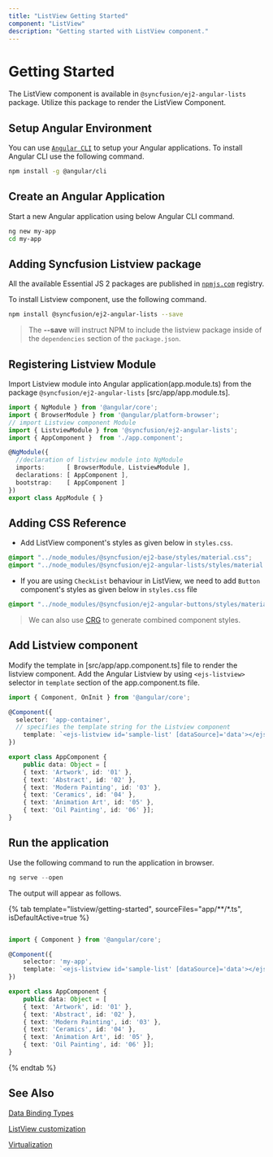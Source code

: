 ```yaml
---
title: "ListView Getting Started"
component: "ListView"
description: "Getting started with ListView component."
---
```


# Getting Started

The ListView component is available in `@syncfusion/ej2-angular-lists` package. Utilize this package to render the
ListView Component.

## Setup Angular Environment

You can use [`Angular CLI`](https://github.com/angular/angular-cli) to setup your Angular applications.
To install Angular CLI use the following command.

```bash
npm install -g @angular/cli
```

## Create an Angular Application

Start a new Angular application using below Angular CLI command.

```bash
ng new my-app
cd my-app
```

## Adding Syncfusion Listview package

All the available Essential JS 2 packages are published in [`npmjs.com`](https://www.npmjs.com/~syncfusionorg) registry.

To install Listview component, use the following command.

```bash
npm install @syncfusion/ej2-angular-lists --save
```

> The **--save** will instruct NPM to include the listview package inside of the `dependencies` section of the `package.json`.

## Registering Listview Module

Import Listview module into Angular application(app.module.ts) from the package `@syncfusion/ej2-angular-lists` [src/app/app.module.ts].

```typescript
import { NgModule } from '@angular/core';
import { BrowserModule } from '@angular/platform-browser';
// import Listview component Module
import { ListviewModule } from '@syncfusion/ej2-angular-lists';
import { AppComponent }  from './app.component';

@NgModule({
  //declaration of listview module into NgModule
  imports:      [ BrowserModule, ListviewModule ],
  declarations: [ AppComponent ],
  bootstrap:    [ AppComponent ]
})
export class AppModule { }
```

## Adding CSS Reference

* Add ListView component's styles as given below in `styles.css`.

```css
@import "../node_modules/@syncfusion/ej2-base/styles/material.css";
@import "../node_modules/@syncfusion/ej2-angular-lists/styles/material.css";
```

* If you are using `CheckList` behaviour in ListView, we need to add `Button` component's styles as given below in `styles.css` file

```css
@import "../node_modules/@syncfusion/ej2-angular-buttons/styles/material.css";
```

> We can also use [CRG](https://crg.syncfusion.com/) to generate combined component styles.

## Add Listview component

Modify the template in [src/app/app.component.ts] file to render the listview component.
Add the Angular Listview by using `<ejs-listview>` selector in `template` section of the app.component.ts file.

```typescript
import { Component, OnInit } from '@angular/core';

@Component({
  selector: 'app-container',
  // specifies the template string for the Listview component
    template: `<ejs-listview id='sample-list' [dataSource]='data'></ejs-listview>`
})

export class AppComponent {
    public data: Object = [
    { text: 'Artwork', id: '01' },
    { text: 'Abstract', id: '02' },
    { text: 'Modern Painting', id: '03' },
    { text: 'Ceramics', id: '04' },
    { text: 'Animation Art', id: '05' },
    { text: 'Oil Painting', id: '06' }];
}

```

## Run the application

Use the following command to run the application in browser.

```javascript
ng serve --open
```

The output will appear as follows.

{% tab template="listview/getting-started", sourceFiles="app/**/*.ts", isDefaultActive=true %}

```typescript

import { Component } from '@angular/core';

@Component({
    selector: 'my-app',
    template: `<ejs-listview id='sample-list' [dataSource]='data'></ejs-listview>`
})

export class AppComponent {
    public data: Object = [
    { text: 'Artwork', id: '01' },
    { text: 'Abstract', id: '02' },
    { text: 'Modern Painting', id: '03' },
    { text: 'Ceramics', id: '04' },
    { text: 'Animation Art', id: '05' },
    { text: 'Oil Painting', id: '06' }];
}

```

{% endtab %}

## See Also

[Data Binding Types](./data-binding)

[ListView customization](./customizing-templates)

[Virtualization](./virtualization)